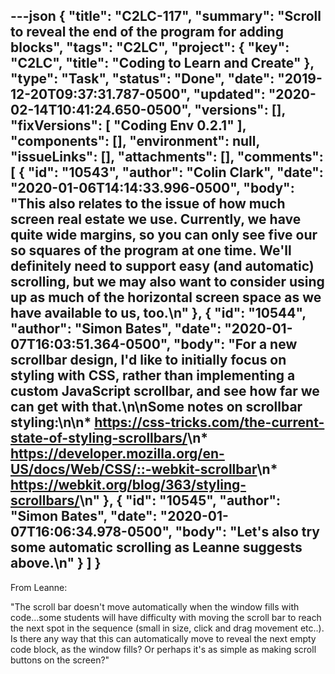 ---json
{
  "title": "C2LC-117",
  "summary": "Scroll to reveal the end of the program for adding blocks",
  "tags": "C2LC",
  "project": {
    "key": "C2LC",
    "title": "Coding to Learn and Create"
  },
  "type": "Task",
  "status": "Done",
  "date": "2019-12-20T09:37:31.787-0500",
  "updated": "2020-02-14T10:41:24.650-0500",
  "versions": [],
  "fixVersions": [
    "Coding Env 0.2.1"
  ],
  "components": [],
  "environment": null,
  "issueLinks": [],
  "attachments": [],
  "comments": [
    {
      "id": "10543",
      "author": "Colin Clark",
      "date": "2020-01-06T14:14:33.996-0500",
      "body": "This also relates to the issue of how much screen real estate we use. Currently, we have quite wide margins, so you can only see five our so squares of the program at one time. We'll definitely need to support easy (and automatic) scrolling, but we may also want to consider using up as much of the horizontal screen space as we have available to us, too.\n"
    },
    {
      "id": "10544",
      "author": "Simon Bates",
      "date": "2020-01-07T16:03:51.364-0500",
      "body": "For a new scrollbar design, I'd like to initially focus on styling with CSS, rather than implementing a custom JavaScript scrollbar, and see how far we can get with that.\n\nSome notes on scrollbar styling:\n\n* <https://css-tricks.com/the-current-state-of-styling-scrollbars/>\n* <https://developer.mozilla.org/en-US/docs/Web/CSS/::-webkit-scrollbar>\n* <https://webkit.org/blog/363/styling-scrollbars/>\n"
    },
    {
      "id": "10545",
      "author": "Simon Bates",
      "date": "2020-01-07T16:06:34.978-0500",
      "body": "Let's also try some automatic scrolling as Leanne suggests above.\n"
    }
  ]
}
---
From Leanne:

"The scroll bar doesn't move automatically when the window fills with code...some students will have difficulty with moving the scroll bar to reach the next spot in the sequence (small in size, click and drag movement etc..).  Is there any way that this can automatically move to reveal the next empty code block, as  the window fills?  Or perhaps it's as simple as making scroll buttons on the screen?"

        